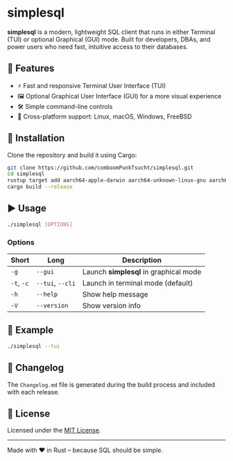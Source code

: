 <!-- cargo-rdme start -->

# simplesql
**simplesql** is a modern, lightweight SQL client that runs in either Terminal (TUI) or optional Graphical (GUI) mode. Built for developers, DBAs, and power users who need fast, intuitive access to their databases.

## 🔧 Features

- ⚡ Fast and responsive Terminal User Interface (TUI)
- 🖼️ Optional Graphical User Interface (GUI) for a more visual experience
- 🛠️ Simple command-line controls
- 🔁 Cross-platform support: Linux, macOS, Windows, FreeBSD

## 🚀 Installation

Clone the repository and build it using Cargo:

```bash
git clone https://github.com/comboomPunkTsucht/simplesql.git
cd simplesql
rustup target add aarch64-apple-darwin aarch64-unknown-linux-gnu aarch64-unknown-linux-musl aarch64-pc-windows-msvc x86_64-apple-darwin x86_64-pc-windows-msvc x86_64-unknown-freebsd x86_64-unknown-linux-gnu x86_64-unknown-linux-musl
cargo build --release
```

## ▶️ Usage

```bash
./simplesql [OPTIONS]
```

### Options

| Short | Long        | Description                                           |
|-------|-------------|-------------------------------------------------------|
| `-g`  | `--gui`     | Launch **simplesql** in graphical mode                |
| `-t`, `-c` | `--tui`, `--cli`| Launch in terminal mode (default)                     |
| `-h`  | `--help`    | Show help message                                     |
| `-V`  | `--version` | Show version info                                     |

## 🧪 Example

```bash
./simplesql --tui
```

## 📄 Changelog

The `Changelog.md` file is generated during the build process and included with each release.

## 📝 License

Licensed under the [MIT License](LICENSE).

---

Made with ❤️ in Rust – because SQL should be simple.

<!-- cargo-rdme end -->
